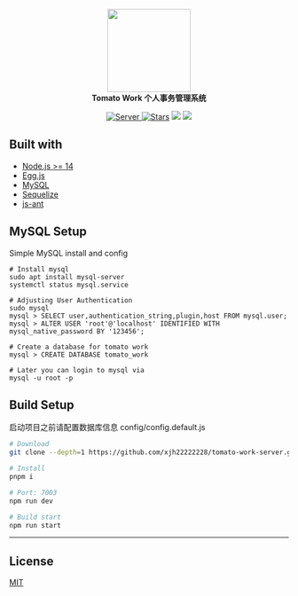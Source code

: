 <p align="center">
  <img src="https://raw.githubusercontent.com/xjh22222228/tomato-work/master/public/poster.png" width="150" />
  <br />
  <b>Tomato Work 个人事务管理系统</b>
  <p align="center">
    <a href="https://github.com/xjh22222228/tomato-work">
      <img alt="Server" src="https://img.shields.io/static/v1.svg?label=&message=Client&style=flat-square&color=e8883a">
    </a>
    <a href="https://github.com/xjh22222228/tomato-work-server/stargazers"><img src="https://img.shields.io/github/stars/xjh22222228/tomato-work-server" alt="Stars"/></a>
    <img src="https://img.shields.io/github/package-json/v/xjh22222228/tomato-work-server" />
    <img src="https://img.shields.io/github/license/xjh22222228/tomato-work-server" />
  </p>
</p>



## Built with
- [Node.js >= 14](https://nodejs.org/en/)
- [Egg.js](https://eggjs.org/zh-cn/intro/)
- [MySQL](https://www.mysql.com/)
- [Sequelize](https://github.com/sequelize/sequelize)
- [js-ant](https://github.com/xjh22222228/js-ant)






## MySQL Setup
Simple MySQL install and config

```
# Install mysql
sudo apt install mysql-server
systemctl status mysql.service

# Adjusting User Authentication 
sudo mysql
mysql > SELECT user,authentication_string,plugin,host FROM mysql.user;
mysql > ALTER USER 'root'@'localhost' IDENTIFIED WITH mysql_native_password BY '123456';

# Create a database for tomato work
mysql > CREATE DATABASE tomato_work

# Later you can login to mysql via
mysql -u root -p
```

## Build Setup
启动项目之前请配置数据库信息  config/config.default.js

``` bash
# Download
git clone --depth=1 https://github.com/xjh22222228/tomato-work-server.git

# Install
pnpm i

# Port: 7003
npm run dev

# Build start
npm run start
```

---

## License
[MIT](https://opensource.org/licenses/MIT)
